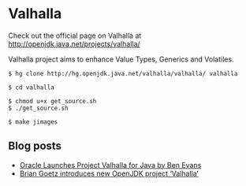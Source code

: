 # Valhalla

Check out the official page on Valhalla at 
http://openjdk.java.net/projects/valhalla/

Valhalla project aims to enhance Value Types, Generics and Volatiles.  
```
$ hg clone http://hg.openjdk.java.net/valhalla/valhalla/ valhalla

$ cd valhalla

$ chmod u+x get_source.sh 
$ ./get_source.sh

$ make jimages

```

## Blog posts
* [Oracle Launches Project Valhalla for Java by Ben Evans](http://www.infoq.com/news/2014/07/Project-Valhalla) 
* [Brian Goetz introduces new OpenJDK project ‘Valhalla’](http://jaxenter.com/brian-goetz-introduces-new-openjdk-project-valhalla-107962.html) 
